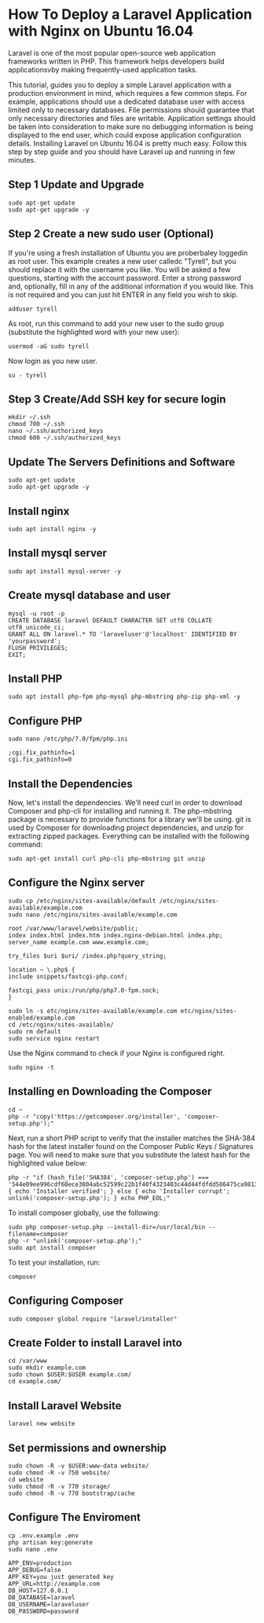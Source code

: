 # How To Deploy a Laravel Application with Nginx on Ubuntu 16.04 
Laravel is one of the most popular open-source web application frameworks written in PHP. This framework helps developers build applicationsvby making frequently-used application tasks.

This tutorial, guides you to deploy a simple Laravel application with a production environment in mind, which requires a few common steps. For example, applications should use a dedicated database user with access limited only to necessary databases. File permissions should guarantee that only necessary directories and files are writable. Application settings should be taken into consideration to make sure no debugging information is being displayed to the end user, which could expose application configuration details. Installing Laravel on Ubuntu 16.04 is pretty much easy. Follow this step by step guide and you should have Laravel up and running in few minutes.

## Step 1 Update and Upgrade
    sudo apt-get update
    sudo apt-get upgrade -y

## Step 2 Create a new sudo user (Optional)
If you're using a fresh installation of Ubuntu you are proberbaley loggedin as root user. This example creates a new user calledc "Tyrell", but you should replace it with the username you like. You will be asked a few questions, starting with the account password. Enter a strong password and, optionally, fill in any of the additional information if you would like. This is not required and you can just hit ENTER in any field you wish to skip.
    
    adduser tyrell
    
As root, run this command to add your new user to the sudo group (substitute the highlighted word with your new user):
    
    usermod -aG sudo tyrell
    
Now login as you new user.
    
    su - tyrell
    
## Step 3 Create/Add SSH key for secure login
    mkdir ~/.ssh
    chmod 700 ~/.ssh
    nano ~/.ssh/authorized_keys
    chmod 600 ~/.ssh/authorized_keys
    
## Update The Servers Definitions and Software
    sudo apt-get update
    sudo apt-get upgrade -y
    
## Install nginx
    sudo apt install nginx -y
    
## Install mysql server
    sudo apt install mysql-server -y

## Create mysql database and user
    mysql -u root -p
    CREATE DATABASE laravel DEFAULT CHARACTER SET utf8 COLLATE utf8_unicode_ci;
    GRANT ALL ON laravel.* TO 'laraveluser'@'localhost' IDENTIFIED BY 'yourpassword';
    FLUSH PRIVILEGES;
    EXIT;
    
## Install PHP
    sudo apt install php-fpm php-mysql php-mbstring php-zip php-xml -y
    
## Configure PHP
    sudo nano /etc/php/7.0/fpm/php.ini
    
    ;cgi.fix_pathinfo=1
    cgi.fix_pathinfo=0
    
## Install the Dependencies
Now, let's install the dependencies. We'll need curl in order to download Composer and php-cli for installing and running it. The php-mbstring package is necessary to provide functions for a library we'll be using. git is used by Composer for downloading project dependencies, and unzip for extracting zipped packages. Everything can be installed with the following command:
                          
    sudo apt-get install curl php-cli php-mbstring git unzip
    
 ## Configure the Nginx server
    sudo cp /etc/nginx/sites-available/default /etc/nginx/sites-available/example.com
    sudo nano /etc/nginx/sites-available/example.com
    
    root /var/www/laravel/website/public;
    index index.html index.htm index.nginx-debian.html index.php;
    server_name example.com www.example.com;

    try_files $uri $uri/ /index.php?query_string;

    location ~ \.php$ {
    include snippets/fastcgi-php.conf;

    fastcgi_pass unix:/run/php/php7.0-fpm.sock;
    }
    
    sudo ln -s etc/nginx/sites-available/example.com etc/nginx/sites-enabled/example.com
    cd /etc/nginx/sites-available/
    sudo rm default
    sudo service nginx restart
Use the Nginx command to check if your Nginx is configured right.
    
    sudo nginx -t

## Installing en Downloading the Composer
    cd ~
    php -r "copy('https://getcomposer.org/installer', 'composer-setup.php');"

Next, run a short PHP script to verify that the installer matches the SHA-384 hash for the latest installer found on the Composer Public Keys / Signatures page. You will need to make sure that you substitute the latest hash for the highlighted value below:
    
    php -r "if (hash_file('SHA384', 'composer-setup.php') === '544e09ee996cdf60ece3804abc52599c22b1f40f4323403c44d44fdfdd586475ca9813a858088ffbc1f233e9b180f061') { echo 'Installer verified'; } else { echo 'Installer corrupt'; unlink('composer-setup.php'); } echo PHP_EOL;"
    
To install composer globally, use the following:
    
    sudo php composer-setup.php --install-dir=/usr/local/bin --filename=composer
    php -r "unlink('composer-setup.php');"
    sudo apt install composer
    
To test your installation, run:

    composer
    
## Configuring Composer
    sudo composer global require "laravel/installer"
    
## Create Folder to install Laravel into
    cd /var/www
    sudo mkdir example.com
    sudo chown $USER:$USER example.com/
    cd example.com/
    
## Install Laravel Website
    laravel new website
    
## Set permissions and ownership
    sudo chown -R -v $USER:www-data website/
    sudo chmod -R -v 750 website/
    cd website
    sudo chmod -R -v 770 storage/
    sudo chmod -R -v 770 bootstrap/cache
    
## Configure The Enviroment
    cp .env.example .env
    php artisan key:generate
    sudo nano .env

    APP_ENV=production
    APP_DEBUG=false
    APP_KEY=you just generated key
    APP_URL=http://example.com
    DB_HOST=127.0.0.1
    DB_DATABASE=laravel
    DB_USERNAME=laraveluser
    DB_PASSWORD=password

